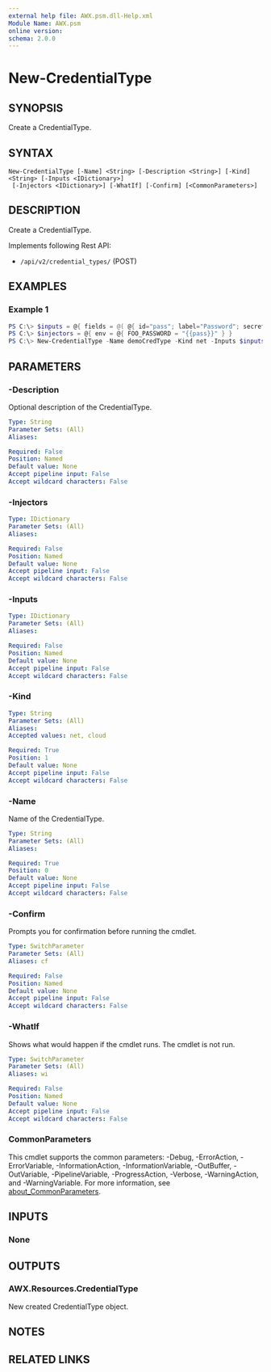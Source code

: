 ```yaml
---
external help file: AWX.psm.dll-Help.xml
Module Name: AWX.psm
online version:
schema: 2.0.0
---
```


# New-CredentialType

## SYNOPSIS
Create a CredentialType.

## SYNTAX

```
New-CredentialType [-Name] <String> [-Description <String>] [-Kind] <String> [-Inputs <IDictionary>]
 [-Injectors <IDictionary>] [-WhatIf] [-Confirm] [<CommonParameters>]
```

## DESCRIPTION
Create a CredentialType.

Implements following Rest API:  
- `/api/v2/credential_types/` (POST)

## EXAMPLES

### Example 1
```powershell
PS C:\> $inputs = @{ fields = @( @{ id="pass"; label="Password"; secret = $true } ); required = @("pass") }
PS C:\> $injectors = @{ env = @{ FOO_PASSWORD = "{{pass}}" } }
PS C:\> New-CredentialType -Name demoCredType -Kind net -Inputs $inputs -Injectors $injectors
```

## PARAMETERS

### -Description
Optional description of the CredentialType.

```yaml
Type: String
Parameter Sets: (All)
Aliases:

Required: False
Position: Named
Default value: None
Accept pipeline input: False
Accept wildcard characters: False
```

### -Injectors

```yaml
Type: IDictionary
Parameter Sets: (All)
Aliases:

Required: False
Position: Named
Default value: None
Accept pipeline input: False
Accept wildcard characters: False
```

### -Inputs

```yaml
Type: IDictionary
Parameter Sets: (All)
Aliases:

Required: False
Position: Named
Default value: None
Accept pipeline input: False
Accept wildcard characters: False
```

### -Kind

```yaml
Type: String
Parameter Sets: (All)
Aliases:
Accepted values: net, cloud

Required: True
Position: 1
Default value: None
Accept pipeline input: False
Accept wildcard characters: False
```

### -Name
Name of the CredentialType.

```yaml
Type: String
Parameter Sets: (All)
Aliases:

Required: True
Position: 0
Default value: None
Accept pipeline input: False
Accept wildcard characters: False
```

### -Confirm
Prompts you for confirmation before running the cmdlet.

```yaml
Type: SwitchParameter
Parameter Sets: (All)
Aliases: cf

Required: False
Position: Named
Default value: None
Accept pipeline input: False
Accept wildcard characters: False
```

### -WhatIf
Shows what would happen if the cmdlet runs. The cmdlet is not run.

```yaml
Type: SwitchParameter
Parameter Sets: (All)
Aliases: wi

Required: False
Position: Named
Default value: None
Accept pipeline input: False
Accept wildcard characters: False
```

### CommonParameters
This cmdlet supports the common parameters: -Debug, -ErrorAction, -ErrorVariable, -InformationAction, -InformationVariable, -OutBuffer, -OutVariable, -PipelineVariable, -ProgressAction, -Verbose, -WarningAction, and -WarningVariable. For more information, see [about_CommonParameters](http://go.microsoft.com/fwlink/?LinkID=113216).

## INPUTS

### None
## OUTPUTS

### AWX.Resources.CredentialType
New created CredentialType object.

## NOTES

## RELATED LINKS
